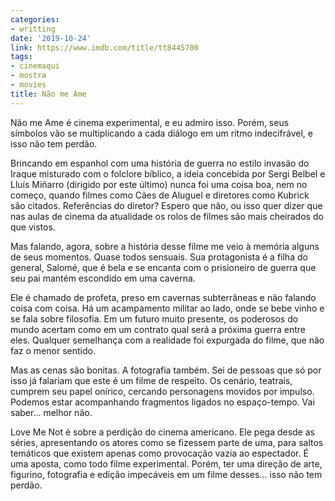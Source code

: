 ```yaml
---
categories:
- writting
date: '2019-10-24'
link: https://www.imdb.com/title/tt8445700
tags:
- cinemaqui
- mostra
- movies
title: Não me Ame
---
```


Não me Ame é cinema experimental, e eu admiro isso. Porém, seus símbolos vão se multiplicando a cada diálogo em um ritmo indecifrável, e isso não tem perdão.

Brincando em espanhol com uma história de guerra no estilo invasão do Iraque misturado com o folclore bíblico, a ideia concebida por Sergi Belbel e Lluís Miñarro (dirigido por este último) nunca foi uma coisa boa, nem no começo, quando filmes como Cães de Aluguel e diretores como Kubrick são citados. Referências do diretor? Espero que não, ou isso quer dizer que nas aulas de cinema da atualidade os rolos de filmes são mais cheirados do que vistos.

Mas falando, agora, sobre a história desse filme me veio à memória alguns de seus momentos. Quase todos sensuais. Sua protagonista é a filha do general, Salomé, que é bela e se encanta com o prisioneiro de guerra que seu pai mantém escondido em uma caverna.

Ele é chamado de profeta, preso em cavernas subterrâneas e não falando coisa com coisa. Há um acampamento militar ao lado, onde se bebe vinho e se fala sobre filosofia. Em um futuro muito presente, os poderosos do mundo acertam como em um contrato qual será a próxima guerra entre eles. Qualquer semelhança com a realidade foi expurgada do filme, que não faz o menor sentido.

Mas as cenas são bonitas. A fotografia também. Sei de pessoas que só por isso já falariam que este é um filme de respeito. Os cenário, teatrais, cumprem seu papel onírico, cercando personagens movidos por impulso. Podemos estar acompanhando fragmentos ligados no espaço-tempo. Vai saber... melhor não.

Love Me Not é sobre a perdição do cinema americano. Ele pega desde as séries, apresentando os atores como se fizessem parte de uma, para saltos temáticos que existem apenas como provocação vazia ao espectador. É uma aposta, como todo filme experimental. Porém, ter uma direção de arte, figurino, fotografia e edição impecáveis em um filme desses... isso não tem perdão.